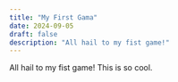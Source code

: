 ```yaml
---
title: "My First Gama"
date: 2024-09-05
draft: false
description: "All hail to my fist game!"
---
```

All hail to my fist game! This is so cool.

